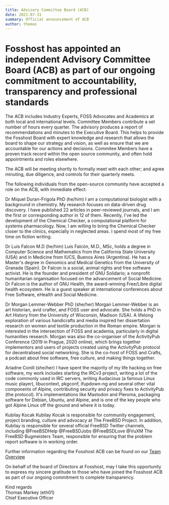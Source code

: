 ```yaml
---
title: Advisory Committee Board (ACB)
date: 2021-07-31
summary: Official announcement of ACB
author: thomas
---
```


# Fosshost has appointed an independent Advisory Committee Board (ACB) as part of our ongoing commitment to accountability, transparency and professional standards

The ACB includes Industry Experts, FOSS Advocates and Academics at both local and international levels. Committee Members contribute a set number of hours every quarter. The advisory produces a report of recommendations and minutes to the Executive Board. This helps to provide the Fosshost Board with expert knowledge and research that allows the board to shape our strategy and vision, as well as ensure that we are accountable for our actions and decisions.  Commitee Members have a proven track record within the open source community, and often hold appointments and roles elsewhere. 

The ACB will be meeting shortly to formally meet with each other; and agree minuting, due diligence, and controls for their quarterly meets.

The following individuals from the open-source community have accepted a role on the ACB, with immediate effect:

Dr Miquel Duran-Frigola PhD (he/him)
I am a computational biologist with a background in chemistry. My research focuses on data-driven drug discovery. I have published 22 articles in peer-reviewed journals, and I am the first or corresponding author in 12 of them. Recently, I've led the development of the Chemical Checker, a computational platform for systems pharmacology. Now, I am willing to bring the Chemical Checker closer to the clinics, especially in neglected areas. I spend most of my free time on fiction writing.

Dr Luis Falcon M.D (he/him)
Luis Falcón, M.D., MSc, holds a degree in Computer Science and Mathematics from the California State University (USA) and in Medicine from IUCS, Buenos Aires (Argentina). He has a Master's degree in Genomics and Medical Genetics from the University of Granada (Spain). Dr Falcon is a social, animal rights and free software activist. He is the founder and president of GNU Solidario; a nonprofit humanitarian organisation focused on the advancement of Social Medicine. Dr Falcon is the author of GNU Health, the award-winning Free/Libre digital health ecosystem. He is a guest speaker at international conferences about Free Software, eHealth and Social Medicine.

Dr Morgan Lemmer-Webber PhD (she/her)
Morgan Lemmer-Webber is an art historian, avid crafter, and FOSS user and advocate. She holds a PhD in Art History from the University of Wisconsin, Madison (USA). A lifelong exploration of various handicrafts and media inspired her dissertation research on women and textile production in the Roman empire. Morgan is interested in the intersection of FOSS and academia, particularly in digital humanities research. Morgan was also the co-organiser of the ActivityPub Conference (2019 in Prague, 2020 online), which brings together implementors and users of projects created using the ActivityPub protocol for decentralised social networking. She is the co-host of FOSS and Crafts, a podcast about free software, free culture, and making things together.

Ariadne Conill (she/her)
I have spent the majority of my life hacking on free software, my work includes starting the IRCv3 project, writing a lot of the code commonly used in IRC servers, writing Audacious (a famous Linux music player), libucontext, pkgconf, ifupdown-ng and several other vital components of Alpine, contributing security and privacy fixes to ActivityPub (the protocol). It's implementations like Mastodon and Pleroma, packaging software for Debian, Ubuntu, and Alpine, and is one of the key people who got Alpine Linux off the ground and where it is today.

Kubilay Kocak
Kubilay Kocak is responsible for community engagement, project branding, culture and advocacy at The FreeBSD Project.  In addition, Kubilay is responsible for several official FreeBSD Twitter channels, including @FreeBSDHelp @FreeBSDJobs @FreeBSDLove @VuXM The FreeBSD Bugmeisters Team, responsible for ensuring that the problem report software is in working order.

Further information regarding the Fosshost ACB can be found on our [Team Overview](https://docs.fosshost.org/en/home/team)

On behalf of the board of Directors at Fosshost, may I take this opportunity to express my sincere gratitude to those who have joined the Fosshost ACB as part of our ongoing commitment to complete transparency.

Kind regards  
Thomas Markey (eth01)  
Chief Executive Officer  
